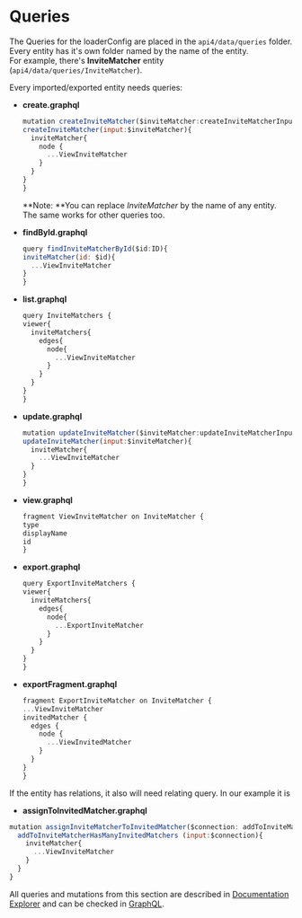 # Queries

The Queries for the loaderConfig are placed in the `api4/data/queries` folder. Every entity has it's own folder named by the name of the entity.  
For example, there's **InviteMatcher** entity \(`api4/data/queries/InviteMatcher`\).

Every imported/exported entity needs queries:

* **create.graphql**

  ```javascript
  mutation createInviteMatcher($inviteMatcher:createInviteMatcherInput!){
  createInviteMatcher(input:$inviteMatcher){
    inviteMatcher{
      node {
        ...ViewInviteMatcher
      }
    }
  }
  }
  ```

  **Note: **You can replace _InviteMatcher_ by the name of any entity. The same works for other queries too.

* **findById.graphql**

  ```javascript
  query findInviteMatcherById($id:ID){
  inviteMatcher(id: $id){
    ...ViewInviteMatcher
  }
  }
  ```

* **list.graphql**

  ```javascript
  query InviteMatchers {
  viewer{
    inviteMatchers{
      edges{
        node{
          ...ViewInviteMatcher
        }
      }
    }
  }
  }
  ```

* **update.graphql**

  ```javascript
  mutation updateInviteMatcher($inviteMatcher:updateInviteMatcherInput!){
  updateInviteMatcher(input:$inviteMatcher){
    inviteMatcher{
      ...ViewInviteMatcher
    }
  }
  }
  ```

* **view.graphql**

  ```javascript
  fragment ViewInviteMatcher on InviteMatcher {
  type
  displayName
  id
  }
  ```

* **export.graphql**

  ```javascript
  query ExportInviteMatchers {
  viewer{
    inviteMatchers{
      edges{
        node{
          ...ExportInviteMatcher
        }
      }
    }
  }
  }
  ```

* **exportFragment.graphql**

  ```javascript
  fragment ExportInviteMatcher on InviteMatcher {
  ...ViewInviteMatcher
  invitedMatcher {
    edges {
      node {
        ...ViewInvitedMatcher
      }
    }
  }
  }
  ```

If the entity has relations, it also will need relating query. In our example it is

* **assignToInvitedMatcher.graphql**

```javascript
mutation assignInviteMatcherToInvitedMatcher($connection: addToInviteMatcherHasManyInvitedMatchersInput!){
  addToInviteMatcherHasManyInvitedMatchers (input:$connection){
    inviteMatcher{
      ...ViewInviteMatcher
    }
  }
}
```

All queries and mutations from this section are described in [Documentation Explorer](/working-with-graphiql/documentation-explorer.md) and can be checked in [GraphQL](/working-with-graphiql.md).

